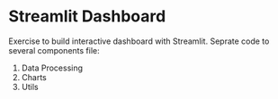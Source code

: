 # Streamlit Dashboard

Exercise to build interactive dashboard with Streamlit. 
Seprate code to several components file:
  1. Data Processing
  2. Charts
  3. Utils
